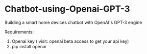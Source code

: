 # Chatbot-using-Openai-GPT-3
Building a smart home devices chatbot with OpenAI's GPT-3 engine

Requirements:

1) Openai key ( visit: openai beta access to get your api key)
2) pip install openai



